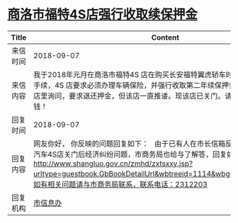 # [商洛市福特4S店强行收取续保押金](http://www.shangluo.gov.cn/zmhd/ldxxxx.jsp?urltype=leadermail.LeaderMailContentUrl&wbtreeid=1112&leadermailid=4906)

| Title |                                                                                                      Content                                                                                                      |
|:-----:|-------------------------------------------------------------------------------------------------------------------------------------------------------------------------------------------------------------------|
| 来信时间  | 2018-09-07                                                                                                                                                                                                        |
| 来信内容  | 我于2018年元月在商洛市福特4S 店在购买长安福特翼虎轿车时，按规定办理了按揭手续，4S 店要求必须办理车辆保险，并强行收取第二年续保押金2000元；我多次去店里询问，要求退还押金，但该店一直推诿。现该店已关门。请求给老百姓讨还血汗钱！                                                                                           |
| 回复时间  | 2018-09-07                                                                                                                                                                                                        |
| 回复内容  | 网友你好， 你反映的问题回复如下：   由于已有人在市长信箱反映过商洛市福泽福特汽车4S店关门后经济纠纷问题，市商务局也给与了解答，回复如下：http://www.shangluo.gov.cn/zmhd/zxtsxxy.jsp?urltype=guestbook.GbBookDetailUrl&wbtreeid=1114&wbguestbookid=7741。如有相关问题请与市商务局联系，联系电话：2312203 |
| 回复机构  | [市信息办](../../category/agencies/市信息办.md)                                                                                                                                                                           |